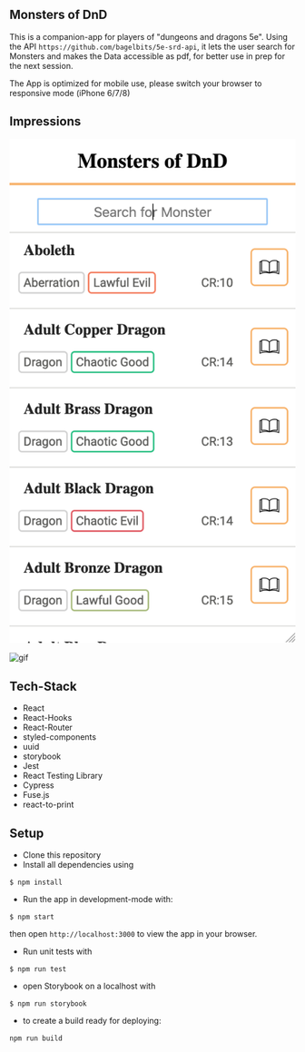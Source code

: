 ## Monsters of DnD

This is a companion-app for players of "dungeons and dragons 5e".
Using the API `https://github.com/bagelbits/5e-srd-api`, it lets the user search
for Monsters and makes the Data accessible as pdf, for better use in prep for the next session.

The App is optimized for mobile use, please switch your browser to responsive mode (iPhone 6/7/8)

## Impressions

![Screenshot](screenshots/screenshot_landingpage.png)

![gif](screenshots/video_functionality.gif)

## Tech-Stack

- React
- React-Hooks
- React-Router
- styled-components
- uuid
- storybook
- Jest
- React Testing Library
- Cypress
- Fuse.js
- react-to-print

## Setup

- Clone this repository
- Install all dependencies using

```
$ npm install
```

- Run the app in development-mode with:

```
$ npm start
```

then open `http://localhost:3000` to view the app in your browser.

- Run unit tests with

```
$ npm run test
```

- open Storybook on a localhost with

```
$ npm run storybook
```

- to create a build ready for deploying:

```
npm run build
```
